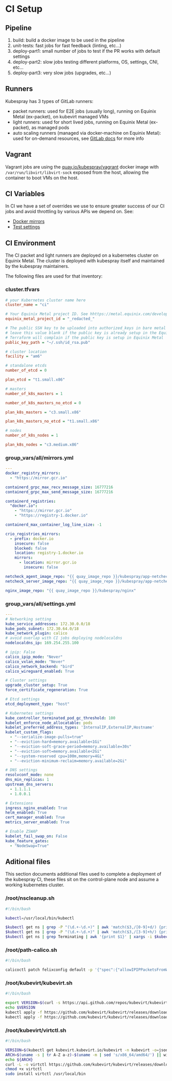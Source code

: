 # CI Setup

## Pipeline

1. build: build a docker image to be used in the pipeline
2. unit-tests: fast jobs for fast feedback (linting, etc...)
3. deploy-part1: small number of jobs to test if the PR works with default settings
4. deploy-part2: slow jobs testing different platforms, OS, settings, CNI, etc...
5. deploy-part3: very slow jobs (upgrades, etc...)

## Runners

Kubespray has 3 types of GitLab runners:

- packet runners: used for E2E jobs (usually long), running on Equinix Metal (ex-packet), on kubevirt managed VMs
- light runners: used for short lived jobs, running on Equinix Metal (ex-packet), as managed pods
- auto scaling runners (managed via docker-machine on Equinix Metal): used for on-demand resources, see [GitLab docs](https://docs.gitlab.com/runner/configuration/autoscale.html) for more info

## Vagrant

Vagrant jobs are using the [quay.io/kubespray/vagrant](/test-infra/vagrant-docker/Dockerfile) docker image with `/var/run/libvirt/libvirt-sock` exposed from the host, allowing the container to boot VMs on the host.

## CI Variables

In CI we have a set of overrides we use to ensure greater success of our CI jobs and avoid throttling by various APIs we depend on. See:

- [Docker mirrors](/tests/common/_docker_hub_registry_mirror.yml)
- [Test settings](/tests/common/_kubespray_test_settings.yml)

## CI Environment

The CI packet and light runners are deployed on a kubernetes cluster on Equinix Metal. The cluster is deployed with kubespray itself and maintained by the kubespray maintainers.

The following files are used for that inventory:

### cluster.tfvars

```ini
# your Kubernetes cluster name here
cluster_name = "ci"

# Your Equinix Metal project ID. See hhttps://metal.equinix.com/developers/docs/accounts/
equinix_metal_project_id = "_redacted_"

# The public SSH key to be uploaded into authorized_keys in bare metal Equinix Metal nodes provisioned
# leave this value blank if the public key is already setup in the Equinix Metal project
# Terraform will complain if the public key is setup in Equinix Metal
public_key_path = "~/.ssh/id_rsa.pub"

# cluster location
facility = "am6"

# standalone etcds
number_of_etcd = 0

plan_etcd = "t1.small.x86"

# masters
number_of_k8s_masters = 1

number_of_k8s_masters_no_etcd = 0

plan_k8s_masters = "c3.small.x86"

plan_k8s_masters_no_etcd = "t1.small.x86"

# nodes
number_of_k8s_nodes = 1

plan_k8s_nodes = "c3.medium.x86"
```

### group_vars/all/mirrors.yml

```yaml
---
docker_registry_mirrors:
  - "https://mirror.gcr.io"

containerd_grpc_max_recv_message_size: 16777216
containerd_grpc_max_send_message_size: 16777216

containerd_registries:
  "docker.io":
    - "https://mirror.gcr.io"
    - "https://registry-1.docker.io"

containerd_max_container_log_line_size: -1

crio_registries_mirrors:
  - prefix: docker.io
    insecure: false
    blocked: false
    location: registry-1.docker.io
    mirrors:
      - location: mirror.gcr.io
        insecure: false

netcheck_agent_image_repo: "{{ quay_image_repo }}/kubespray/app-netchecker-agent"
netcheck_server_image_repo: "{{ quay_image_repo }}/kubespray/app-netchecker-server"

nginx_image_repo: "{{ quay_image_repo }}/kubespray/nginx"
```

### group_vars/all/settings.yml

```yaml
---
# Networking setting
kube_service_addresses: 172.30.0.0/18
kube_pods_subnet: 172.30.64.0/18
kube_network_plugin: calico
# avoid overlap with CI jobs deploying nodelocaldns
nodelocaldns_ip: 169.254.255.100

# ipip: False
calico_ipip_mode: "Never"
calico_vxlan_mode: "Never"
calico_network_backend: "bird"
calico_wireguard_enabled: True

# Cluster settings
upgrade_cluster_setup: True
force_certificate_regeneration: True

# Etcd settings
etcd_deployment_type: "host"

# Kubernetes settings
kube_controller_terminated_pod_gc_threshold: 100
kubelet_enforce_node_allocatable: pods
kubelet_preferred_address_types: 'InternalIP,ExternalIP,Hostname'
kubelet_custom_flags:
  - "--serialize-image-pulls=true"
  - "--eviction-hard=memory.available<1Gi"
  - "--eviction-soft-grace-period=memory.available=30s"
  - "--eviction-soft=memory.available<2Gi"
  - "--system-reserved cpu=100m,memory=4Gi"
  - "--eviction-minimum-reclaim=memory.available=2Gi"

# DNS settings
resolvconf_mode: none
dns_min_replicas: 1
upstream_dns_servers:
  - 1.1.1.1
  - 1.0.0.1

# Extensions
ingress_nginx_enabled: True
helm_enabled: True
cert_manager_enabled: True
metrics_server_enabled: True

# Enable ZSWAP
kubelet_fail_swap_on: False
kube_feature_gates:
  - "NodeSwap=True"
```

## Aditional files

This section documents additional files used to complete a deployment of the kubespray CI, these files sit on the control-plane node and assume a working kubernetes cluster.

### /root/nscleanup.sh

```bash
#!/bin/bash

kubectl=/usr/local/bin/kubectl

$kubectl get ns | grep -P "(\d.+-\d.+)" | awk 'match($3,/[0-9]+d/) {print $1}' | xargs -r $kubectl delete ns
$kubectl get ns | grep -P "(\d.+-\d.+)" | awk 'match($3,/[3-9]+h/) {print $1}' | xargs -r $kubectl delete ns
$kubectl get ns | grep Terminating | awk '{print $1}' | xargs -i $kubectl delete vmi/instance-1 vmi/instance-0 vmi/instance-2 -n {} --force --grace-period=0 &
```

### /root/path-calico.sh

```bash
#!/bin/bash

calicoctl patch felixconfig default -p '{"spec":{"allowIPIPPacketsFromWorkloads":true, "allowVXLANPacketsFromWorkloads": true}}'
```

### /root/kubevirt/kubevirt.sh

```bash
#!/bin/bash

export VERSION=$(curl -s https://api.github.com/repos/kubevirt/kubevirt/releases | grep tag_name | grep -v -- '-rc' | sort -r | head -1 | awk -F': ' '{print $2}' | sed 's/,//' | xargs)
echo $VERSION
kubectl apply -f https://github.com/kubevirt/kubevirt/releases/download/${VERSION}/kubevirt-operator.yaml
kubectl apply -f https://github.com/kubevirt/kubevirt/releases/download/${VERSION}/kubevirt-cr.yaml
```

### /root/kubevirt/virtctl.sh

```bash
#!/bin/bash

VERSION=$(kubectl get kubevirt.kubevirt.io/kubevirt -n kubevirt -o=jsonpath="{.status.observedKubeVirtVersion}")
ARCH=$(uname -s | tr A-Z a-z)-$(uname -m | sed 's/x86_64/amd64/') || windows-amd64.exe
echo ${ARCH}
curl -L -o virtctl https://github.com/kubevirt/kubevirt/releases/download/${VERSION}/virtctl-${VERSION}-${ARCH}
chmod +x virtctl
sudo install virtctl /usr/local/bin
```
